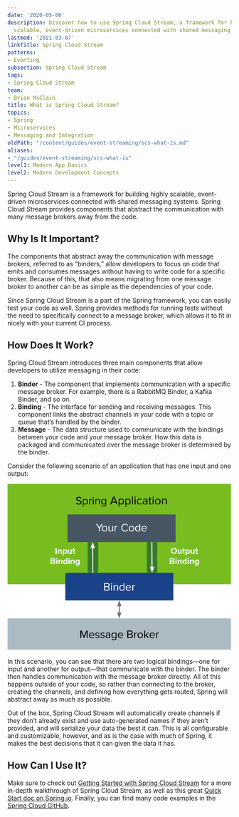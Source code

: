 ```yaml
---
date: '2020-05-06'
description: Discover how to use Spring Cloud Stream, a framework for building highly
  scalable, event-driven microservices connected with shared messaging systems.
lastmod: '2021-03-07'
linkTitle: Spring Cloud Stream
patterns:
- Eventing
subsection: Spring Cloud Stream
tags:
- Spring Cloud Stream
team:
- Brian McClain
title: What is Spring Cloud Stream?
topics:
- Spring
- Microservices
- Messaging and Integration
oldPath: "/content/guides/event-streaming/scs-what-is.md"
aliases:
- "/guides/event-streaming/scs-what-is"
level1: Modern App Basics
level2: Modern Development Concepts
---
```


Spring Cloud Stream is a framework for building highly scalable, event-driven microservices connected with shared messaging systems. Spring Cloud Stream provides components that abstract the communication with many message brokers away from the code.

## Why Is It Important?

The components that abstract away the communication with message brokers, referred to as “binders,” allow developers to focus on code that emits and consumes messages without having to write code for a specific broker. Because of this, that also means migrating from one message broker to another can be as simple as the dependencies of your code.

Since Spring Cloud Stream is a part of the Spring framework, you can easily test your code as well. Spring provides methods for running tests without the need to specifically connect to a message broker, which allows it to fit in nicely with your current CI process.

## How Does It Work?

Spring Cloud Stream introduces three main components that allow developers to utilize messaging in their code:

1. **Binder** - The component that implements communication with a specific message broker. For example, there is a RabbitMQ Binder, a Kafka Binder, and so on.
2. **Binding** - The interface for sending and receiving messages. This component links the abstract channels in your code with a topic or queue that’s handled by the binder.
3. **Message** - The data structure used to communicate with the bindings between your code and your message broker. How this data is packaged and communicated over the message broker is determined by the binder.

Consider the following scenario of an application that has one input and one output:

![img](images/scs-what-is-01.png#diagram)

In this scenario, you can see that there are two logical bindings—one for input and another for output—that communicate with the binder. The binder then handles communication with the message broker directly. All of this happens outside of your code, so rather than connecting to the broker, creating the channels, and defining how everything gets routed, Spring will abstract away as much as possible.

Out of the box, Spring Cloud Stream will automatically create channels if they don’t already exist and use auto-generated names if they aren’t provided, and will serialize your data the best it can. This is all configurable and customizable, however, and as is the case with much of Spring, it makes the best decisions that it can given the data it has.  

## How Can I Use It?

Make sure to check out [Getting Started with Spring Cloud Stream](../scs-gs) for a more in-depth walkthrough of Spring Cloud Stream, as well as this great [Quick Start doc on Spring.io](https://cloud.spring.io/spring-cloud-static/spring-cloud-stream/current/reference/html/spring-cloud-stream.html#_quick_start). Finally, you can find many code examples in the [Spring Cloud GitHub](https://github.com/spring-cloud/spring-cloud-stream-samples/).